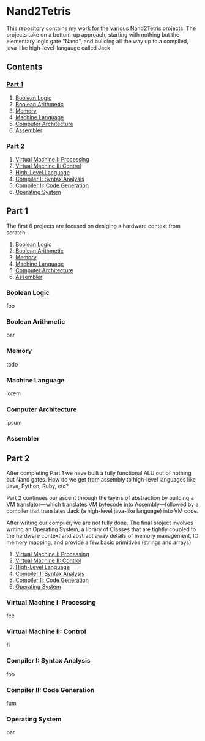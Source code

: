 # Nand2Tetris

  

This repository contains my work for the various Nand2Tetris projects. The projects take on a bottom-up approach, starting with nothing but the elementary logic gate "Nand", and building all the way up to a compiled, java-like high-level-langauge called Jack

## Contents
### [Part 1](#Part-I)

1. [Boolean Logic](###Boolean-Logic)
2. [Boolean Arithmetic](###Boolean-Arithmetic)
3. [Memory](###Memory)
4. [Machine Language](###Machine-Language)
5. [Computer Architecture](###Computer-Architecture)
6. [Assembler](###Assembler)

###  **[Part 2](#Part-II)**

1. [Virtual Machine I: Processing](###Virtual-Machine-I:-Processing)
2. [Virtual Machine II: Control](###Virtual-Machine-II:-Control)
3. [High-Level Language](###High-Level-Language)
4. [Compiler I: Syntax Analysis](###Compiler-I:-Syntax-Analysis)
5. [Compiler II: Code Generation](###Compiler-II:-Code-Generation)
6. [Operating System](###Operating-System)

## Part 1

The first 6 projects are focused on desiging a hardware context from scratch.

1. [Boolean Logic](###Boolean-Logic)
2. [Boolean Arithmetic](###Boolean-Arithmetic)
3. [Memory](###Memory)
4. [Machine Language](###Machine-Language)
5. [Computer Architecture](###Computer-Architecture)
6. [Assembler](###Assembler)

### Boolean Logic

foo

### Boolean Arithmetic

bar

### Memory

todo

### Machine Language

lorem

### Computer Architecture

ipsum

### Assembler

## Part 2
After completing Part 1 we have built a fully functional ALU out of nothing but Nand gates. How do we get from assembly to high-level languages like Java, Python, Ruby, etc?

Part 2 continues our ascent through the layers of abstraction by building a VM translator—which translates VM bytecode into Assembly—followed by a compiler that translates Jack (a high-level java-like language) into VM code.

After writing our compiler, we are not fully done. The final project involves writing an Operating System, a library of Classes that are tightly coupled to the hardware context and abstract away details of memory management, IO memory mapping, and provide a few basic primitives (strings and arrays)

1. [Virtual Machine I: Processing](###Virtual-Machine-I:-Processing)
2. [Virtual Machine II: Control](###Virtual-Machine-II:-Control)
3. [High-Level Language](###High-Level-Language)
4. [Compiler I: Syntax Analysis](###Compiler-I:-Syntax-Analysis)
5. [Compiler II: Code Generation](###Compiler-II:-Code-Generation)
6. [Operating System](###Operating-System)

### Virtual Machine I: Processing
fee
### Virtual Machine II: Control
fi
### Compiler I: Syntax Analysis
foo
### Compiler II: Code Generation
fum
### Operating System
bar
